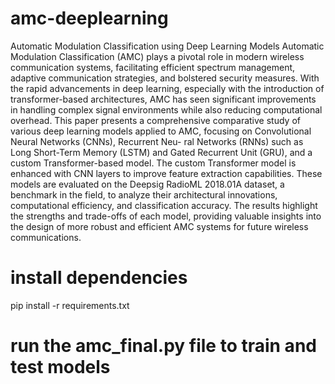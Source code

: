 # amc-deeplearning
Automatic Modulation Classification using Deep Learning Models
Automatic Modulation Classification (AMC) plays a pivotal role in modern wireless communication systems, facilitating efficient spectrum management, adaptive communication strategies, and bolstered security measures. With the rapid advancements in deep learning, especially with the introduction of transformer-based architectures, AMC has seen significant improvements in handling complex signal environments while also reducing computational overhead. This paper presents a comprehensive comparative study of various deep learning models applied to AMC, focusing on Convolutional Neural Networks (CNNs), Recurrent Neu- ral Networks (RNNs) such as Long Short-Term Memory (LSTM) and Gated Recurrent Unit (GRU), and a custom Transformer-based model. The custom Transformer model is enhanced with CNN layers to improve feature extraction capabilities. These models are evaluated on the Deepsig RadioML 2018.01A dataset, a benchmark in the field, to analyze their architectural innovations, computational efficiency, and classification accuracy. The results highlight the strengths and trade-offs of each model, providing valuable insights into the design of more robust and efficient AMC systems for future wireless communications.

# install dependencies
pip install -r requirements.txt

# run the amc_final.py file to train and test models

